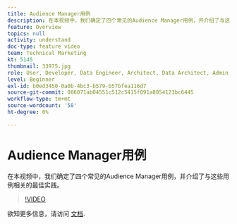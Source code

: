 ```yaml
---
title: Audience Manager用例
description: 在本视频中，我们确定了四个常见的Audience Manager用例，并介绍了与这些用例相关的最佳实践。
feature: Overview
topics: null
activity: understand
doc-type: feature video
team: Technical Marketing
kt: 5145
thumbnail: 33975.jpg
role: User, Developer, Data Engineer, Architect, Data Architect, Admin, Leader
level: Beginner
exl-id: b0ed3450-0a0b-4bc3-b579-b57bfea116d7
source-git-commit: 086071ab04551c512c5415f091a8054123bc6445
workflow-type: tm+mt
source-wordcount: '58'
ht-degree: 0%

---
```


# Audience Manager用例

在本视频中，我们确定了四个常见的Audience Manager用例，并介绍了与这些用例相关的最佳实践。

>[!VIDEO](https://video.tv.adobe.com/v/33975/?quality=12)

欲知更多信息，请访问 [文档](https://experienceleague.adobe.com/docs/audience-manager/user-guide/aam-home.html).
